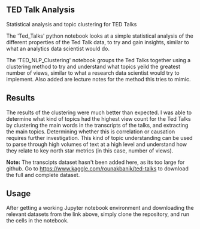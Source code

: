 ## TED Talk Analysis
Statistical analysis and topic clustering for TED Talks 

The 'Ted_Talks' python notebook looks at a simple statistical analysis of the different properties of the Ted Talk data, to try and gain insights, similar to what an analytics data scientist would do. 

The 'TED_NLP_Clustering' notebook groups the Ted Talks together using a clustering method to try and understand what topics yeild the greatest number of views, similar to what a research data scientist would try to implement. Also added are lecture notes for the method this tries to mimic.  

## Results

The results of the clustering were much better than expected. I was able to determine what kind of topics had the highest view count for the Ted Talks by clustering the main words in the transcripts of the talks, and extracting the main topics. Determining whether this is correlation or causation requires further investigation. This kind of topic understanding can be used to parse through high volumes of text at a high level and understand how they relate to key north star metrics (in this case, number of views).

**Note:** The transcipts dataset hasn't been added here, as its too large for github. Go to https://www.kaggle.com/rounakbanik/ted-talks to download the full and complete dataset.

## Usage

After getting a working Jupyter notebook environment and downloading the relevant datasets from the link above, simply clone the repository, and run the cells in the notebook.
